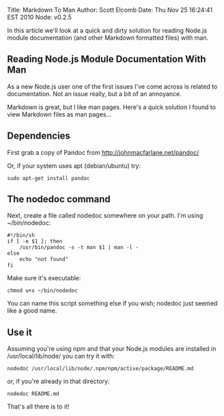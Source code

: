 Title:  Markdown To Man
Author: Scott Elcomb
Date: Thu Nov 25 16:24:41 EST 2010
Node: v0.2.5

In this article we'll look at a quick and dirty solution for reading Node.js module documentation (and other Markdown formatted files) with man.

## Reading Node.js Module Documentation With Man

As a new Node.js user one of the first issues I've come across is related to documentation.  Not an issue really, but a bit of an annoyance.

Markdown is great, but I like man pages.  Here's a quick solution I found to view Markdown files as man pages...

## Dependencies

First grab a copy of Pandoc from http://johnmacfarlane.net/pandoc/

Or, if your system uses apt (debian/ubuntu) try:

    sudo apt-get install pandoc

## The nodedoc command

Next, create a file called nodedoc somewhere on your path.  I'm using ~/bin/nodedoc:

    #!/bin/sh
    if [ -e $1 ]; then
        /usr/bin/pandoc -s -t man $1 | man -l -
    else
        echo "not found"
    fi

Make sure it's executable:

    chmod u+x ~/bin/nodedoc

You can name this script something else if you wish; nodedoc just seemed like a good name.

## Use it

Assuming you're using npm and that your Node.js modules are installed in /usr/local/lib/node/ you can try it with:

    nodedoc /usr/local/lib/node/.npm/npm/active/package/README.md

or, if you're already in that directory:

    nodedoc README.md

That's all there is to it!
